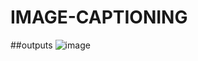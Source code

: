 # IMAGE-CAPTIONING

##outputs
![image](https://user-images.githubusercontent.com/32429285/235461138-02d089ff-fb4d-4593-ae94-be5081d21207.png)
